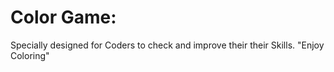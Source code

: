 # Color Game:
Specially designed for Coders to check and improve their their Skills.
"Enjoy Coloring"
